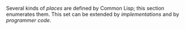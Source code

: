  



Several kinds of *places* are defined by Common Lisp; this section enumerates them. This set can be extended by *implementations* and by *programmer code*. 



